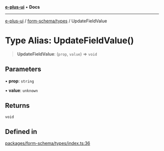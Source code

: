 [**e-plus-ui**](../../../README.md) • **Docs**

***

[e-plus-ui](../../../modules.md) / [form-schema/types](../README.md) / UpdateFieldValue

# Type Alias: UpdateFieldValue()

> **UpdateFieldValue**: (`prop`, `value`) => `void`

## Parameters

• **prop**: `string`

• **value**: `unknown`

## Returns

`void`

## Defined in

[packages/form-schema/types/index.ts:36](https://github.com/c-eqian/e-plus-ui/blob/9afe3efca84f90347511649ce68bd1a732377c38/packages/form-schema/types/index.ts#L36)
